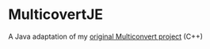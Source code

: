 # MulticovertJE
A Java adaptation of my [original Multiconvert project](https://github.com/TheSkyler-Dev/Multiconvert) (C++)
